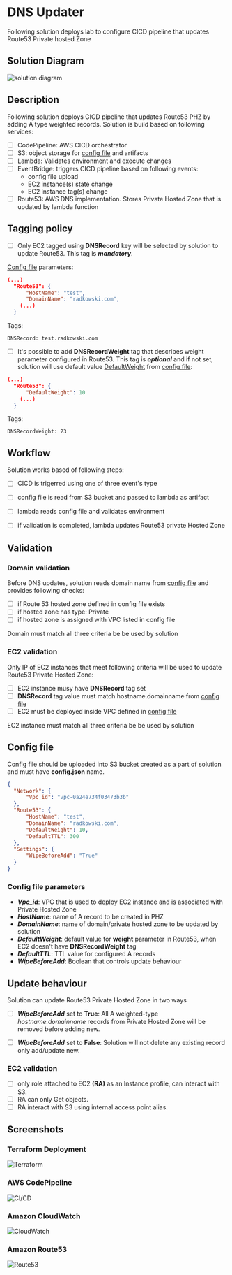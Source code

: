 # DNS Updater

Following solution deploys lab to configure CICD pipeline that updates Route53 Private hosted Zone

## Solution Diagram

![solution diagram](diagrams/solution_diagram_v1.png)


## Description

Following solution deploys CICD pipeline that updates Route53 PHZ by adding A type weighted records. Solution is build based on following services:

- [ ] CodePipeline: AWS CICD orchestrator
- [ ] S3: object storage for [config file](#configfile) and artifacts
- [ ] Lambda: Validates environment and execute changes
- [ ] EventBridge: triggers CICD pipeline based on following events:
    - config file upload
    - EC2 instance(s) state change
    - EC2 instance tag(s) change
- [ ] Route53: AWS DNS implementation. Stores Private Hosted Zone that is updated by lambda function

## Tagging policy
- [ ] Only EC2 tagged using __DNSRecord__ key will be selected by solution to update Route53. This tag is ___mandatory___.


[Config file](#configfile) parameters:
```json
(...)
  "Route53": {
      "HostName": "test",
      "DomainName": "radkowski.com",
    (...)
  }
```
Tags:
```code
DNSRecord: test.radkowski.com
```
- [ ] It's possible to add  __DNSRecordWeight__ tag that describes weight parameter configured in Route53. This tag is ___optional___ and if not set, solution will use default value [DefaultWeight](#configfileparameters) from [config file](#configfile):
```json
(...)
  "Route53": {
      "DefaultWeight": 10
    (...)
  }
```
Tags:
```code
DNSRecordWeight: 23
```

## Workflow

Solution works based of following steps:

- [ ] CICD is trigerred using one of three event's type
- [ ] config file is read from S3 bucket and passed to lambda as artifact
- [ ] lambda reads config file and validates environment
- [ ] if validation is completed, lambda updates Route53 private Hosted Zone


## Validation

### Domain validation

Before DNS updates, solution reads domain name from [config file](#configfile) and provides following checks:
- [ ] if Route 53 hosted zone defined in config file exists  
- [ ] if hosted zone has type: Private
- [ ] if hosted zone is assigned with VPC listed in config file

Domain must match all three criteria be be used by solution


### EC2 validation

Only IP of EC2 instances that meet following criteria will be used to update Route53 Private Hosted Zone:
- [ ] EC2 instance musy have __DNSRecord__ tag set
- [ ] __DNSRecord__ tag value must match hostname.domainname from [config file](#configfile)
- [ ] EC2 must be deployed inside VPC defined in [config file](#configfile)

EC2 instance must match all three criteria be be used by solution

<a name="configfile"></a> 
## Config file

Config file should be uploaded into S3 bucket created as a part of solution and must have __config.json__ name.

```json
{
  "Network": {
      "Vpc_id": "vpc-0a24e734f03473b3b"
  },
  "Route53": {
      "HostName": "test",
      "DomainName": "radkowski.com",
      "DefaultWeight": 10,
      "DefaultTTL": 300
  },
  "Settings": {
      "WipeBeforeAdd": "True"
  }
}

```



<a name="configfileparameters"></a> 
### Config file parameters
 -  **_Vpc_id_**: VPC that is used to deploy EC2 instance and is associated with Private Hosted Zone
 -  **_HostName_**: name of A record to be created in PHZ
 -  **_DomainName_**: name of domain/private hosted zone to be updated by solution
 -  **_DefaultWeight_**: default value for __weight__ parameter in Route53, when EC2 doesn't have __DNSRecordWeight__ tag
 -  **_DefaultTTL_**: TTL value for configured A records
 -  **_WipeBeforeAdd_**: Boolean that controls update behaviour

## Update behaviour

Solution can update Route53 Private Hosted Zone in two ways

- [ ] **_WipeBeforeAdd_** set to __True__: All A weighted-type _hostname.domainname_ records from Private Hosted Zone will be removed before adding new.
- [ ] **_WipeBeforeAdd_** set to __False__: Solution will not delete any existing record only add/update new.


### EC2 validation

- [ ] only role attached to EC2 **(RA)** as an Instance profile, can interact with S3.
- [ ] RA can only Get objects.
- [ ] RA interact with S3 using internal access point alias.

## Screenshots

### Terraform Deployment
![Terraform](diagrams/terraform.png)

### AWS CodePipeline
![CI/CD](diagrams/cicd.png)

### Amazon CloudWatch
![CloudWatch](diagrams/logs.png)

### Amazon Route53
![Route53](diagrams/route53.png)